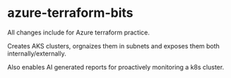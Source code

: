 # azure-terraform-bits
All changes include for Azure terraform practice.

Creates AKS clusters, orgnaizes them in subnets and exposes them both internally/externally.

Also enables AI generated reports for proactively monitoring a k8s cluster.
